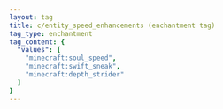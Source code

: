```yaml
---
layout: tag
title: c/entity_speed_enhancements (enchantment tag)
tag_type: enchantment
tag_content: {
  "values": [
    "minecraft:soul_speed",
    "minecraft:swift_sneak",
    "minecraft:depth_strider"
  ]
}
---
```

